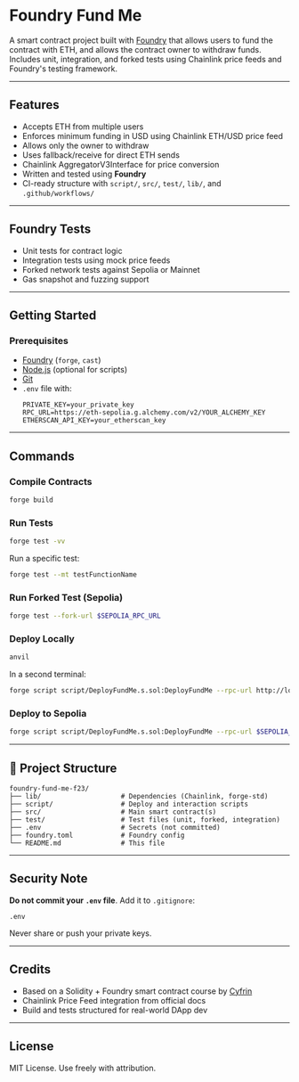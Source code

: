 # Foundry Fund Me

A smart contract project built with [Foundry](https://book.getfoundry.sh/) that allows users to fund the contract with ETH, and allows the contract owner to withdraw funds. Includes unit, integration, and forked tests using Chainlink price feeds and Foundry's testing framework.

---

## Features

- Accepts ETH from multiple users
- Enforces minimum funding in USD using Chainlink ETH/USD price feed
- Allows only the owner to withdraw
- Uses fallback/receive for direct ETH sends
- Chainlink AggregatorV3Interface for price conversion
- Written and tested using **Foundry**
- CI-ready structure with `script/`, `src/`, `test/`, `lib/`, and `.github/workflows/`

---

## Foundry Tests

- Unit tests for contract logic
- Integration tests using mock price feeds
- Forked network tests against Sepolia or Mainnet
- Gas snapshot and fuzzing support

---

## Getting Started

### Prerequisites

- [Foundry](https://book.getfoundry.sh/getting-started/installation) (`forge`, `cast`)
- [Node.js](https://nodejs.org/) (optional for scripts)
- [Git](https://git-scm.com/)
- `.env` file with:
  ```env
  PRIVATE_KEY=your_private_key
  RPC_URL=https://eth-sepolia.g.alchemy.com/v2/YOUR_ALCHEMY_KEY
  ETHERSCAN_API_KEY=your_etherscan_key
  ```

---

## Commands

### Compile Contracts

```bash
forge build
```

### Run Tests

```bash
forge test -vv
```

Run a specific test:

```bash
forge test --mt testFunctionName
```

### Run Forked Test (Sepolia)

```bash
forge test --fork-url $SEPOLIA_RPC_URL
```

### Deploy Locally

```bash
anvil
```

In a second terminal:

```bash
forge script script/DeployFundMe.s.sol:DeployFundMe --rpc-url http://localhost:8545 --broadcast
```

### Deploy to Sepolia

```bash
forge script script/DeployFundMe.s.sol:DeployFundMe --rpc-url $SEPOLIA_RPC_URL --private-key $PRIVATE_KEY --broadcast --verify --etherscan-api-key $ETHERSCAN_API_KEY
```

---

## 📁 Project Structure

```
foundry-fund-me-f23/
├── lib/                    # Dependencies (Chainlink, forge-std)
├── script/                 # Deploy and interaction scripts
├── src/                    # Main smart contract(s)
├── test/                   # Test files (unit, forked, integration)
├── .env                    # Secrets (not committed)
├── foundry.toml            # Foundry config
└── README.md               # This file
```

---

## Security Note

**Do not commit your `.env` file**. Add it to `.gitignore`:

```
.env
```

Never share or push your private keys.

---

## Credits

- Based on a Solidity + Foundry smart contract course by [Cyfrin](https://github.com/Cyfrin)
- Chainlink Price Feed integration from official docs
- Build and tests structured for real-world DApp dev

---

## License

MIT License. Use freely with attribution.
